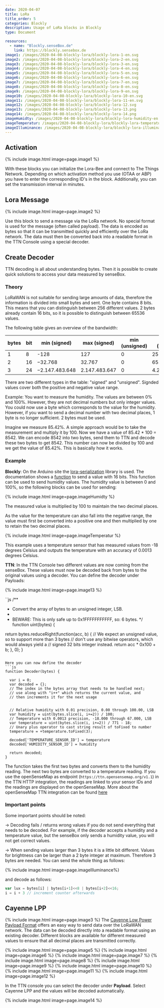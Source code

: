 ```yaml
---
date: 2020-04-07
title: LoRa
title_order: 5
categories: Blockly
description: Usage of LoRa blocks in Blockly
type: Document

resources:
  - name: "Blockly.senseBox.de"
    link: https://blockly.sensebox.de
image1: /images/2020-04-08-blockly-lora/blockly-lora-1-en.svg
image2: /images/2020-04-08-blockly-lora/blockly-lora-2-en.svg
image3: /images/2020-04-08-blockly-lora/blockly-lora-3-en.svg
image4: /images/2020-04-08-blockly-lora/blockly-lora-4-en.svg
image5: /images/2020-04-08-blockly-lora/blockly-lora-5-en.svg
image6: /images/2020-04-08-blockly-lora/blockly-lora-6-en.svg
image7: /images/2020-04-08-blockly-lora/blockly-lora-7-en.svg
image8: /images/2020-04-08-blockly-lora/blockly-lora-8-en.svg
image9: /images/2020-04-08-blockly-lora/blockly-lora-9-en.svg
image10: /images/2020-04-08-blockly-lora/blockly-lora-10-en.svg
image11: /images/2020-04-08-blockly-lora/blockly-lora-11-en.svg
image12: /images/2020-04-08-blockly-lora/blockly-lora-12.svg
image13: /images/2020-04-08-blockly-lora/blockly-lora-13.png
image14: /images/2020-04-08-blockly-lora/blockly-lora-14.png
imageHumidty: /images/2020-04-08-blockly-lora/blockly-lora-humidity-en.svg
imageTemperatur: /images/2020-04-08-blockly-lora/blockly-lora-temperature-en.svg
imageIlluminance: /images/2020-04-08-blockly-lora/blockly-lora-illuminance-en.svg
---
```

## Activation

{% include image.html image=page.image1 %}

With these blocks you can initialize the Lora-Bee and connect to The Things Network. Depending on which activation method you use (OTAA or ABP) you have to enter the corresponding ID's in the block. Additionally, you can set the transmission interval in minutes.  


## Lora Message
{% include image.html image=page.image2 %}

Use this block to send a message via the LoRa network. No special format is used for the message (often called payload). The data is encoded as bytes so that it can be transmitted quickly and efficiently over the LoRa network. The data must then be converted back into a readable format in the TTN Console using a special decoder. 

## Create Decoder
TTN decoding is all about understanding bytes. Then it is possible to create quick solutions to access your data measured by senseBox.

### Theory
LoRaWAN is not suitable for sending large amounts of data, therefore the information is divided into small bytes and sent. One byte contains 8 bits. This means that you can distinguish between 256 different values. 2 bytes already contain 16 bits, so it is possible to distinguish between 65536 values.

The following table gives an overview of the bandwidth:


| bytes | bit | min (signed) | max (signed) | min (unsigned) | max (unsigned) |
|-------|-----|----------------|---------------|----------------|----------------|
| 1 | 8 | -128 | 127 | 0 | 255 |
| 2 | 16 | −32.768 | 32.767 | 0 | 65.535 |
| 3 | 24 | −2.147.483.648 | 2.147.483.647 | 0 | 4.294.967.295 |

There are two different types in the table: "signed" and "unsigned". Signded values cover both the positive and negative value range. 

Example: You want to measure the humidity. The values are between 0% and 100%. However, they are not decimal numbers but only integer values. You could now use a byte which corresponds to the value for the humidity. However, if you want to send a decimal number with two decimal places, 1 byte is no longer sufficient. 2 bytes must be used.  

Imagine we measure 85.42%. A simple approach would be to take the measurement and multiply it by 100. Now we have a value of 85.42 * 100 = 8542. We can encode 8542 into two bytes, send them to TTN and decode these two bytes to get 8542. This number can now be divided by 100 and we get the value of 85.42%. This is basically how it works.

### Example

__Blockly__:
On the Arduino site the [lora-serialization](https://github.com/thesolarnomad/lora-serialization) library is used. The documentation shows a [function](https://github.com/thesolarnomad/lora-serialization#unsigned-16bit-integer-2-bytes) to send a value with 16 bits. This function can be used to send humidity values. The humidity value is between 0 and 100%, so the following blocks can be used for sending:

{% include image.html image=page.imageHumidty %}

The measured value is multiplied by 100 to maintain the two decimal places. 

As the value for the temperature can also fall into the negative range, the value must first be converted into a positive one and then multiplied by one to retain the two decimal places. 

{% include image.html image=page.imageTemperatur %}

This example uses a temperature sensor that has measured values from -18 degrees Celsius and outputs the temperature with an accuracy of 0.0013 degrees Celsius. 

__TTN__:
In the TTN Console two different values are now coming from the senseBox. These values must now be decoded back from bytes to the original values using a decoder. You can define the decoder under Payloads:

{% include image.html image=page.image13 %}

``js
/**
 * Convert the array of bytes to an unsigned integer, LSB. 
 *
 * BEWARE: This is only safe up to 0x1FFFFFFFFFFF, so: 6 bytes.
 */
function uint(bytes) {

  return bytes.reduceRight(function(acc, b) {
    // We expect an unsigned value, so to support more than 3 bytes
    // don't use any bitwise operators, which would always yield a
    // signed 32 bits integer instead.
    return acc * 0x100 + b;
  }, 0);
}
```

Here you can now define the decoder
```js
function Decoder(bytes) {

  var i = 0;     
  var decoded = {};
  // The index in the bytes array that needs to be handled next;
  // use along with "i++" which returns the current value, and
  // then increments it for the next usage


  // Relative humidity with 0.01 precision, 0.00 through 100.00, LSB
  var humidity = uint(bytes.slice(i, i+=2)) / 100;
  // Temperature with 0.0013 precision, -18.000 through 67.000, LSB
  var temperature = uint(bytes.slice(i, i+=2)) / 771 - 18;
  // Unary plus operator to cast string result of toFixed to number
  temperature = +temperature.toFixed(3);
  
  decoded['TEMPERATURE_SENSOR_ID'] = temperature
  decoded['HUMIDITY_SENSOR_ID'] = humidity
  
  return decoded;
}
```
The function takes the first two bytes and converts them to the humidity reading. The next two bytes are converted to a temperature reading. If you use the openSenseMap as endpoint (`https://ttn.opensensemap.org/v1.1`) in the TTN HTTP integration, the readings are linked to your sensor IDs and the readings are displayed on the openSenseMap. More about the openSenseMap TTN integration can be found [here](https://sensebox.github.io/books-v2/osem/ttn_integration.html)

### Important points
Some important points should be noted:

→ Decoding fails / returns wrong values if you do not send everything that needs to be decoded. For example, if the decoder accepts a humidity and a temperature value, but the senseBox only sends a humidity value, you will not get correct values.

→ When sending values larger than 3 bytes it is a little bit different. Values for brightness can be larger than a 2 byte integer at maximum. Therefore 3 bytes are needed. You can send the whole thing as follows: 

{% include image.html image=page.imageIlluminance%}


and decode as follows:
```js
var lux = bytes[i] | bytes[i+1]<<8 | bytes[i+2]<<16;
i = i + 3 // increment counter afterwards
```

## Cayenne LPP
{% include image.html image=page.image3 %}
The [Cayenne Low Power Payload Format](https://community.mydevices.com/t/cayenne-lpp-2-0/7510) offers an easy way to send data over the LoRaWAN network. The data can be decoded directly into a readable format using an existing decoder. Different blocks are available for different measured values to ensure that all decimal places are transmitted correctly. 

{% include image.html image=page.image5 %}
{% include image.html image=page.image6 %}
{% include image.html image=page.image7 %}
{% include image.html image=page.image8 %}
{% include image.html image=page.image9 %}
{% include image.html image=page.image10 %}
{% include image.html image=page.image11 %}
{% include image.html image=page.image12 %}

In the TTN console you can select the decoder under __Payload__. Select Cayenne LPP and the values will be decoded automatically.

{% include image.html image=page.image14 %}